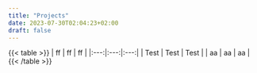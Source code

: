 ```yaml
---
title: "Projects"
date: 2023-07-30T02:04:23+02:00
draft: false
---
```

{{< table >}}
| ff | ff | ff |
|:---:|:---:|:---:|
| Test  | Test  | Test  |
| aa  | aa  | aa  |
{{< /table >}}